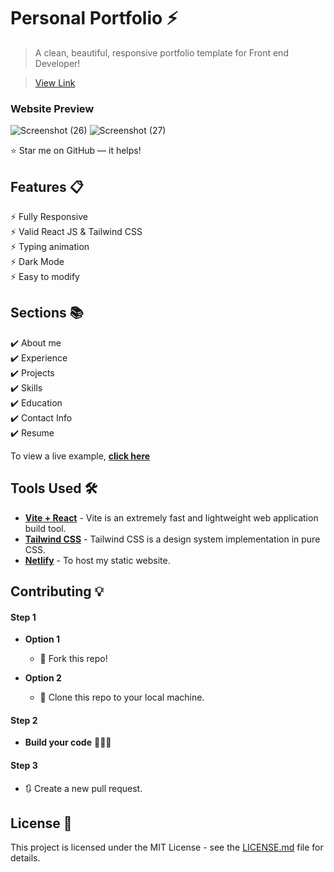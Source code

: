 # Personal Portfolio ⚡️ 
> A clean, beautiful, responsive portfolio template for Front end Developer!

> [View Link](https://deepakdk11.netlify.app/)

### Website Preview

![Screenshot (26)](https://github.com/user-attachments/assets/3cb28f6e-98fd-4c9b-a690-fd71615a1aa3)
![Screenshot (27)](https://github.com/user-attachments/assets/9816bd8b-165a-459a-82cf-71c36c5cf9bf)

:star: Star me on GitHub — it helps!

## Features 📋
⚡️ Fully Responsive\
⚡️ Valid React JS & Tailwind CSS\
⚡️ Typing animation\
⚡️ Dark Mode\
⚡️ Easy to modify

## Sections 📚
✔️ About me\
✔️ Experience\
✔️ Projects \
✔️ Skills \
✔️ Education\
✔️ Contact Info\
✔️ Resume

To view a live example, **[click here](https://deepakdk11.netlify.app/)**

## Tools Used 🛠️
* [<b>Vite + React</b>](https://vitejs.dev/) - Vite is an extremely fast and lightweight web application build tool.
* [<b>Tailwind CSS</b>](https://tailwindcss.com/) - Tailwind CSS is a design system implementation in pure CSS.
* [<b>Netlify</b>](https://app.netlify.com/) - To host my static website.

## Contributing 💡
#### Step 1

- **Option 1**
    - 🍴 Fork this repo!

- **Option 2**
    - 👯 Clone this repo to your local machine.


#### Step 2

- **Build your code** 🔨🔨🔨

#### Step 3

- 🔃 Create a new pull request.

## License 📄
This project is licensed under the MIT License - see the [LICENSE.md](./LICENSE) file for details.